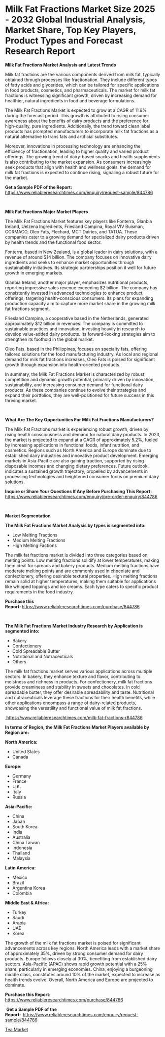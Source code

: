 <p><h1>Milk Fat Fractions Market Size 2025 - 2032 Global Industrial Analysis, Market Share, Top Key Players, Product Types and Forecast Research Report</h1></p><p><strong>Milk Fat Fractions Market Analysis and Latest Trends</strong></p>
<p><p>Milk fat fractions are the various components derived from milk fat, typically obtained through processes like fractionation. They include different types of fatty acids and glycerides, which can be tailored for specific applications in food products, cosmetics, and pharmaceuticals. The market for milk fat fractions is witnessing significant growth, driven by increasing demand for healthier, natural ingredients in food and beverage formulations. </p><p>The Milk Fat Fractions Market is expected to grow at a CAGR of 11.6% during the forecast period. This growth is attributed to rising consumer awareness about the benefits of dairy products and the preference for high-quality, pure ingredients. Additionally, the trend toward clean label products has prompted manufacturers to incorporate milk fat fractions as a natural alternative to trans fats and artificial substitutes. </p><p>Moreover, innovations in processing technology are enhancing the efficiency of fractionation, leading to higher quality and varied product offerings. The growing trend of dairy-based snacks and health supplements is also contributing to the market expansion. As consumers increasingly seek products that align with health and wellness goals, the demand for milk fat fractions is expected to continue rising, signaling a robust future for the market.</p></p>
<p><strong>Get a Sample PDF of the Report:&nbsp;</strong> <a href="https://www.reliableresearchtimes.com/enquiry/request-sample/844786?utm_campaign=2035&utm_medium=2&utm_source=Github&utm_content=ia&utm_term=14022025&utm_id=milk-fat-fractions">https://www.reliableresearchtimes.com/enquiry/request-sample/844786</a></p>
<p>&nbsp;</p>
<p><strong>Milk Fat Fractions Major Market Players</strong></p>
<p><p>The Milk Fat Fractions Market features key players like Fonterra, Glanbia Ireland, Uelzena Ingredients, Friesland Campina, Royal VIV Buisman, CORMACO, Oleo Fats, Flechard, MCT Dairies, and TATUA. These companies cater to a growing demand for specialized dairy products driven by health trends and the functional food sector.</p><p>Fonterra, based in New Zealand, is a global leader in dairy solutions, with a revenue of around $14 billion. The company focuses on innovative dairy ingredients and seeks to enhance market opportunities through sustainability initiatives. Its strategic partnerships position it well for future growth in emerging markets.</p><p>Glanbia Ireland, another major player, emphasizes nutritional products, reporting impressive sales revenue exceeding $2 billion. The company has consistently invested in advanced technologies to enhance product offerings, targeting health-conscious consumers. Its plans for expanding production capacity aim to capture more market share in the growing milk fat fractions segment.</p><p>Friesland Campina, a cooperative based in the Netherlands, generated approximately $12 billion in revenues. The company is committed to sustainable practices and innovation, investing heavily in research to develop value-added dairy products. Its forward-looking strategies aim to strengthen its foothold in the global market.</p><p>Oleo Fats, based in the Philippines, focuses on specialty fats, offering tailored solutions for the food manufacturing industry. As local and regional demand for milk fat fractions increases, Oleo Fats is poised for significant growth through expansion into health-oriented products.</p><p>In summary, the Milk Fat Fractions Market is characterized by robust competition and dynamic growth potential, primarily driven by innovation, sustainability, and increasing consumer demand for functional dairy products. As these companies continue to evolve their strategies and expand their portfolios, they are well-positioned for future success in this thriving market.</p></p>
<p>&nbsp;</p>
<p><strong>What Are The Key Opportunities For Milk Fat Fractions Manufacturers?</strong></p>
<p><p>The Milk Fat Fractions market is experiencing robust growth, driven by rising health consciousness and demand for natural dairy products. In 2023, the market is projected to expand at a CAGR of approximately 5.2%, fueled by increasing applications in functional foods, infant nutrition, and cosmetics. Regions such as North America and Europe dominate due to established dairy industries and innovative product development. Emerging markets in Asia-Pacific are also gaining traction, supported by rising disposable incomes and changing dietary preferences. Future outlook indicates a sustained growth trajectory, propelled by advancements in processing technologies and heightened consumer focus on premium dairy solutions.</p></p>
<p><strong>Inquire or Share Your Questions If Any Before Purchasing This Report:</strong> <a href="https://www.reliableresearchtimes.com/enquiry/pre-order-enquiry/844786?utm_campaign=2035&utm_medium=2&utm_source=Github&utm_content=ia&utm_term=14022025&utm_id=milk-fat-fractions">https://www.reliableresearchtimes.com/enquiry/pre-order-enquiry/844786</a></p>
<p>&nbsp;</p>
<p><strong>Market Segmentation</strong></p>
<p><strong>The Milk Fat Fractions Market Analysis by types is segmented into:</strong></p>
<p><ul><li>Low Melting Fractions</li><li>Medium Melting Fractions</li><li>High Melting Factions</li></ul></p>
<p><p>The milk fat fractions market is divided into three categories based on melting points. Low melting fractions solidify at lower temperatures, making them ideal for spreads and bakery products. Medium melting fractions have moderate melting points and are commonly used in chocolate and confectionery, offering desirable textural properties. High melting fractions remain solid at higher temperatures, making them suitable for applications like whipped toppings and ice creams. Each type caters to specific product requirements in the food industry.</p></p>
<p><strong>Purchase this Report:&nbsp;</strong><a href="https://www.reliableresearchtimes.com/purchase/844786?utm_campaign=2035&utm_medium=2&utm_source=Github&utm_content=ia&utm_term=14022025&utm_id=milk-fat-fractions">https://www.reliableresearchtimes.com/purchase/844786</a></p>
<p>&nbsp;</p>
<p><strong>The Milk Fat Fractions Market Industry Research by Application is segmented into:</strong></p>
<p><ul><li>Bakery</li><li>Confectionery</li><li>Cold Spreadable Butter</li><li>Nutritional and Nutraceuticals</li><li>Others</li></ul></p>
<p><p>The milk fat fractions market serves various applications across multiple sectors. In bakery, they enhance texture and flavor, contributing to moistness and richness in products. For confectionery, milk fat fractions provide creaminess and stability in sweets and chocolates. In cold spreadable butter, they offer desirable spreadability and taste. Nutritional and nutraceuticals leverage these fractions for their health benefits, while other applications encompass a range of dairy-related products, showcasing the versatility and functional value of milk fat fractions.</p></p>
<p><a href="https://www.reliableresearchtimes.com/milk-fat-fractions-r844786?utm_campaign=2035&utm_medium=2&utm_source=Github&utm_content=ia&utm_term=14022025&utm_id=milk-fat-fractions">&nbsp;https://www.reliableresearchtimes.com/milk-fat-fractions-r844786</a></p>
<p><strong>In terms of Region, the Milk Fat Fractions Market Players available by Region are:</strong></p>
<p>
    <p> <strong> North America: </strong>
        <ul>
            <li>United States</li>
            <li>Canada</li>
        </ul>
        </p> 
    <p> <strong> Europe: </strong>
        <ul>
            <li>Germany</li>
            <li>France</li>
            <li>U.K.</li>
            <li>Italy</li>
            <li>Russia</li>
        </ul>
        </p> 
    <p> <strong> Asia-Pacific: </strong>
        <ul>
            <li>China</li>
            <li>Japan</li>
            <li>South Korea</li>
            <li>India</li>
            <li>Australia</li>
            <li>China Taiwan</li>
            <li>Indonesia</li>
            <li>Thailand</li>
            <li>Malaysia</li>
        </ul>
        </p> 
    <p> <strong> Latin America: </strong>
        <ul>
            <li>Mexico</li>
            <li>Brazil</li>
            <li>Argentina Korea</li>
            <li>Colombia</li>
        </ul>
        </p> 
    <p> <strong> Middle East & Africa: </strong>
        <ul>
            <li>Turkey</li>
            <li>Saudi</li>
            <li>Arabia</li>
            <li>UAE</li>
            <li>Korea</li>
        </ul>
    </p>
    </p>
<p><p>The growth of the milk fat fractions market is poised for significant advancements across key regions. North America leads with a market share of approximately 35%, driven by strong consumer demand for dairy products. Europe follows closely at 30%, benefiting from established dairy sectors. Asia-Pacific (APAC) shows rapid growth potential with a 25% share, particularly in emerging economies. China, enjoying a burgeoning middle class, constitutes around 10% of the market, expected to increase as health trends evolve. Overall, North America and Europe are projected to dominate.</p></p>
<p><strong>Purchase this Report: </strong><a href="https://www.reliableresearchtimes.com/purchase/844786?utm_campaign=2035&utm_medium=2&utm_source=Github&utm_content=ia&utm_term=14022025&utm_id=milk-fat-fractions">https://www.reliableresearchtimes.com/purchase/844786</a></p>
<p>&nbsp;<strong>Get a Sample PDF of the Report:&nbsp;&nbsp;</strong><a href="https://www.reliableresearchtimes.com/enquiry/request-sample/844786?utm_campaign=2035&utm_medium=2&utm_source=Github&utm_content=ia&utm_term=14022025&utm_id=milk-fat-fractions">https://www.reliableresearchtimes.com/enquiry/request-sample/844786</a></p>
<p><strong></strong></p>
<p><p><a href="https://github.com/GenaGaines34/Market-Research-Report-List-1/blob/main/tea-market.md?utm_campaign=2035&utm_medium=2&utm_source=Github&utm_content=ia&utm_term=14022025&utm_id=milk-fat-fractions">Tea Market</a></p></p>